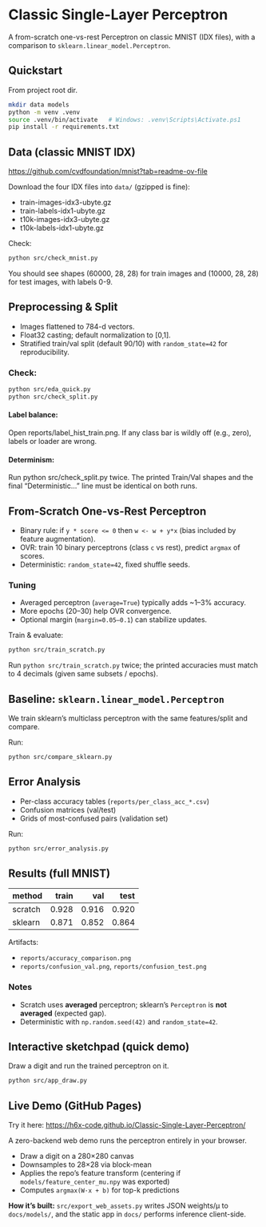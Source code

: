 # Classic Single-Layer Perceptron

A from-scratch one-vs-rest Perceptron on classic MNIST (IDX files), with a comparison to `sklearn.linear_model.Perceptron`.

## Quickstart
From project root dir.
```bash
mkdir data models
python -m venv .venv
source .venv/bin/activate   # Windows: .venv\Scripts\Activate.ps1
pip install -r requirements.txt
```

## Data (classic MNIST IDX)
https://github.com/cvdfoundation/mnist?tab=readme-ov-file

Download the four IDX files into `data/` (gzipped is fine):
- train-images-idx3-ubyte.gz
- train-labels-idx1-ubyte.gz
- t10k-images-idx3-ubyte.gz
- t10k-labels-idx1-ubyte.gz

Check:
```bash
python src/check_mnist.py
```
You should see shapes (60000, 28, 28) for train images and (10000, 28, 28) for test images, with labels 0-9.

## Preprocessing & Split
- Images flattened to 784-d vectors.
- Float32 casting; default normalization to [0,1].
- Stratified train/val split (default 90/10) with `random_state=42` for reproducibility.

### Check:
```bash
python src/eda_quick.py
python src/check_split.py
```
#### Label balance:
Open reports/label_hist_train.png. If any class bar is wildly off (e.g., zero), labels or loader are wrong.

#### Determinism:
Run python src/check_split.py twice. The printed Train/Val shapes and the final “Deterministic…” line must be identical on both runs.

## From-Scratch One-vs-Rest Perceptron
- Binary rule: if `y * score <= 0` then `w <- w + y*x` (bias included by feature augmentation).
- OVR: train 10 binary perceptrons (class `c` vs rest), predict `argmax` of scores.
- Deterministic: `random_state=42`, fixed shuffle seeds.

### Tuning
- Averaged perceptron (`average=True`) typically adds ~1–3% accuracy.
- More epochs (20–30) help OVR convergence.
- Optional margin (`margin=0.05–0.1`) can stabilize updates.

Train & evaluate:
```bash
python src/train_scratch.py
```
Run `python src/train_scratch.py` twice; the printed accuracies must match to 4 decimals (given same subsets / epochs).

## Baseline: `sklearn.linear_model.Perceptron`
We train sklearn’s multiclass perceptron with the same features/split and compare.

Run:
```bash
python src/compare_sklearn.py
```

## Error Analysis
- Per-class accuracy tables (`reports/per_class_acc_*.csv`)
- Confusion matrices (val/test)
- Grids of most-confused pairs (validation set)

Run:
```bash
python src/error_analysis.py
```

## Results (full MNIST)
| method  | train | val   | test  |
|---------|------:|------:|------:|
| scratch | 0.928 | 0.916 | 0.920 |
| sklearn | 0.871 | 0.852 | 0.864 |

Artifacts:
- `reports/accuracy_comparison.png`
- `reports/confusion_val.png`, `reports/confusion_test.png`

### Notes
- Scratch uses **averaged** perceptron; sklearn’s `Perceptron` is **not averaged** (expected gap).
- Deterministic with `np.random.seed(42)` and `random_state=42`.

## Interactive sketchpad (quick demo)
Draw a digit and run the trained perceptron on it.

```bash
python src/app_draw.py
```

## Live Demo (GitHub Pages)
Try it here: https://h6x-code.github.io/Classic-Single-Layer-Perceptron/

A zero-backend web demo runs the perceptron entirely in your browser.

- Draw a digit on a 280×280 canvas
- Downsamples to 28×28 via block-mean
- Applies the repo’s feature transform (centering if `models/feature_center_mu.npy` was exported)
- Computes `argmax(W·x + b)` for top-k predictions

**How it’s built:** `src/export_web_assets.py` writes JSON weights/μ to `docs/models/`, and the static app in `docs/` performs inference client-side.
